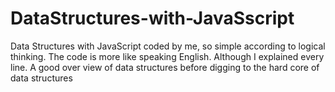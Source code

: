 # DataStructures-with-JavaSscript
Data Structures with JavaScript coded by me, so simple according to logical thinking. The code is more like speaking English. Although I explained every line. A good over view of data structures before digging to the hard core of data structures
